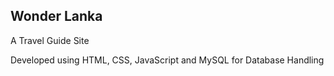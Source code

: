 ## Wonder Lanka

A Travel Guide Site

Developed using HTML, CSS, JavaScript and MySQL for Database Handling
